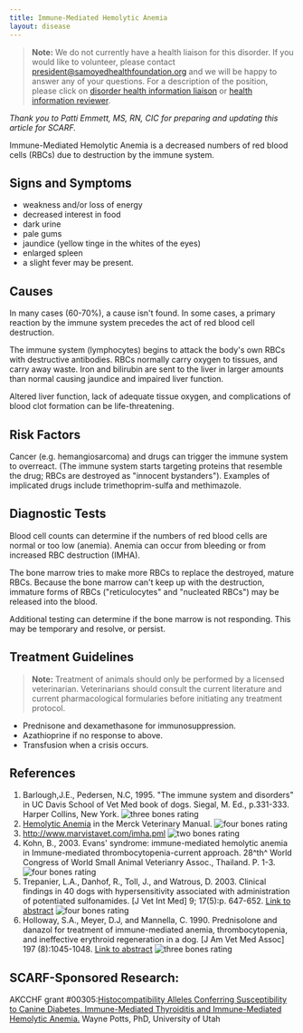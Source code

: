 ```yaml
---
title: Immune-Mediated Hemolytic Anemia
layout: disease
---
```


> **Note:** We do not currently have a health liaison for this disorder.
> If you would like to volunteer, please contact
> [president@samoyedhealthfoundation.org](mailto:president@samoyedhealthfoundation.org?subject=Questions%20about%20becoming%20a%20Health%20Information%20Liaison%20or%20Reviewer)
> and we will be happy to answer any of your questions.
> For a description of the position, please click on
> [disorder health information liaison](/become-a-health-information-liaison)
> or
> [health information reviewer](/become-a-health-information-reviewer).

_Thank you to Patti Emmett, MS, RN, CIC for preparing and updating this article for SCARF._

Immune-Mediated Hemolytic Anemia is a decreased numbers of red blood cells (RBCs) due to destruction by the
immune system.

## Signs and Symptoms

- weakness and/or loss of energy
- decreased interest in food
- dark urine
- pale gums
- jaundice (yellow tinge in the whites of the eyes)
- enlarged spleen
- a slight fever may be present.

## Causes

In many cases (60-70%), a cause isn't found. In some cases, a primary
reaction by the immune system precedes the act of red blood cell
destruction.

The immune system (lymphocytes) begins to attack the body's own RBCs
with destructive antibodies. RBCs normally carry oxygen to tissues, and
carry away waste. Iron and bilirubin are sent to the liver in larger
amounts than normal causing jaundice and impaired liver function.

Altered liver function, lack of adequate tissue oxygen, and
complications of blood clot formation can be life-threatening.

## Risk Factors

Cancer (e.g. hemangiosarcoma) and drugs can trigger the immune system to
overreact. (The immune system starts targeting proteins that resemble
the drug; RBCs are destroyed as "innocent bystanders"). Examples of
implicated drugs include trimethoprim-sulfa and methimazole.

## Diagnostic Tests

Blood cell counts can determine if the numbers of red blood cells are
normal or too low (anemia). Anemia can occur from bleeding or from
increased RBC destruction (IMHA).

The bone marrow tries to make more RBCs to replace the destroyed, mature
RBCs. Because the bone marrow can't keep up with the destruction,
immature forms of RBCs ("reticulocytes" and "nucleated RBCs") may be
released into the blood.

Additional testing can determine if the bone marrow is not responding.
This may be temporary and resolve, or persist.

## Treatment Guidelines

> **Note:** Treatment of animals should only be performed by a licensed
> veterinarian. Veterinarians should consult the current literature and
> current pharmacological formularies before initiating any treatment
> protocol.

- Prednisone and dexamethasone for immunosuppression.
- Azathioprine if no response to above.
- Transfusion when a crisis occurs.

## References

1. Barlough,J.E., Pedersen, N.C, 1995. "The immune system and
   disorders" in UC Davis School of Vet Med book of dogs. Siegal, M.
   Ed., p.331-333. Harper Collins, New York. ![three bones
rating](/img/3-bones.png)
2. [Hemolytic
   Anemia](https://www.merckvetmanual.com/circulatory-system/anemia/hemolytic-anemia-in-animals)
   in the Merck Veterinary Manual. ![four bones
rating](/img/4-bones.png)
3. <http://www.marvistavet.com/imha.pml>
   ![two bones
rating](/img/2-bones.png)
4. Kohn, B., 2003. Evans' syndrome: immune-mediated hemolytic anemia
   in Immune-mediated thrombocytopenia-current approach. 28^th^ World
   Congress of World Small Animal Veterianry Assoc., Thailand. P. 1-3.
   ![four bones
rating](/img/4-bones.png)
5. Trepanier, L.A., Danhof, R., Toll, J., and Watrous, D. 2003.
   Clinical findings in 40 dogs with hypersensitivity associated with
   administration of potentiated sulfonamides. \[J Vet Int
   Med] 9; 17(5):p. 647-652. [Link to
   abstract](http://www.ncbi.nlm.nih.gov/entrez/query.fcgi?db=pubmed&cmd=Retrieve&dopt=AbstractPlus&list_uids=14529130&query_hl=5&itool=pubmed_docsum)
   ![four bones
rating](/img/4-bones.png)
6. Holloway, S.A., Meyer, D.J, and Mannella, C. 1990. Prednisolone and
   danazol for treatment of immune-mediated anemia, thrombocytopenia,
   and ineffective erythroid regeneration in a dog. \[J Am Vet Med
   Assoc] 197 (8):1045-1048. [Link to
   abstract](http://www.ncbi.nlm.nih.gov/entrez/query.fcgi?db=pubmed&cmd=Retrieve&dopt=AbstractPlus&list_uids=2243038&query_hl=7&itool=pubmed_docsum) ![three
bones rating](/img/3-bones.png)

## SCARF-Sponsored Research:

AKCCHF grant #00305:[Histocompatibility Alleles Conferring
Susceptibility to Canine Diabetes, Immune-Mediated Thyroiditis and
Immune-Mediated Hemolytic
Anemia.](/research/current-studies/akcchf-grant-305) Wayne Potts, PhD, University of Utah
